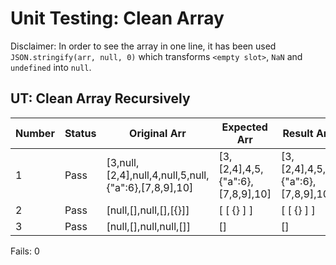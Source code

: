 # Unit Testing: Clean Array

Disclaimer: In order to see the array in one line, it has been used `JSON.stringify(arr, null, 0)` which transforms `<empty slot>`,  `NaN` and `undefined` into `null`.

## UT: Clean Array Recursively

| Number | Status | Original Arr | Expected Arr | Result Arr |
|-|-|-|-|-|
| 1 | Pass | [3,null,[2,4],null,4,null,5,null,{"a":6},[7,8,9],10] | [3,[2,4],4,5,{"a":6},[7,8,9],10] | [3,[2,4],4,5,{"a":6},[7,8,9],10]
| 2 | Pass | [null,[],null,[],[{}]] | [ [ {} ] ] | [ [ {} ] ]
| 3 | Pass | [null,[],null,null,[]] | [] | []

Fails: 0
